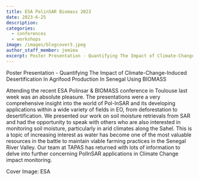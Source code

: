 ```yaml
---
title: ESA PolinSAR Biomass 2023
date: 2023-6-25
description:
categories:
  - conferences
  - workshops
image: /images/blogcover3.jpeg
author_staff_member: jemima
excerpt: Poster Presentation - Quantifying The Impact of Climate-Change-Induced Desertification In Agrifood Production In Senegal Using BIOMASS
---
```



Poster Presentation - Quantifying The Impact of Climate-Change-Induced Desertification In Agrifood Production In Senegal Using BIOMASS

Attending the recent ESA Polinsar & BIOMASS conference in Toulouse last week was an absolute pleasure. The presentations were a very comprehensive insight into the world of Pol-InSAR and its developing applications within a wide variety of fields in EO, from deforestation to desertification. We presented our work on soil moisture retrievals from SAR and had the opportunity to speak with others who are also interested in monitoring soil moisture, particularly in arid climates along the Sahel. This is a topic of increasing interest as water has become one of the most valuable resources in the battle to maintain viable farming practices in the Senegal River Valley. Our team at TAPAS has returned with lots of information to delve into further concerning PolInSAR applications in Climate Change impact monitoring.

Cover Image: ESA

